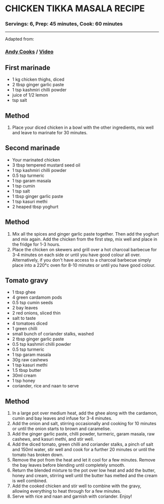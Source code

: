 # CHICKEN TIKKA MASALA RECIPE

### Servings: 6, Prep: 45 minutes, Cook: 60 minutes

---

Adapted from:

### [Andy Cooks](https://www.andy-cooks.com/blogs/recipes/chicken-tikka-masala) / [Video](https://www.youtube.com/watch?v=SjebHRz2N7U&t=7s)

## First marinade

- 1 kg chicken thighs, diced
- 2 tbsp ginger garlic paste
- 1 tsp kashmiri chilli powder
- juice of 1/2 lemon
- tsp salt

## Method

1. Place your diced chicken in a bowl with the other ingredients, mix well and leave to marinate for 30 minutes.

## Second marinade

- Your marinated chicken
- 3 tbsp tempered mustard seed oil
- 1 tsp kashmiri chilli powder
- 0.5 tsp turmeric
- 1 tsp garam masala
- 1 tsp cumin
- 1 tsp salt
- 1 tbsp ginger garlic paste
- 1 tsp kasuri methi
- 2 heaped tbsp yoghurt

## Method

1. Mix all the spices and ginger garlic paste together. Then add the yoghurt and mix again. Add the chicken from the first step, mix well and place in the fridge for 1-3 hours.
2. Place the chicken on skewers and grill over a hot charcoal barbecue for 3-4 minutes on each side or until you have good colour all over. Alternatively, if you don't have access to a charcoal barbecue simply place into a 220°c oven for 8-10 minutes or until you have good colour.

## Tomato gravy

- 1 tbsp ghee
- 4 green cardamom pods
- 0.5 tsp cumin seeds
- 2 bay leaves
- 2 red onions, sliced thin
- salt to taste
- 4 tomatoes diced
- 1 green chilli
- small bunch of coriander stalks, washed
- 2 tbsp ginger garlic paste
- 0.5 tsp kashmiri chilli powder
- 0.5 tsp turmeric
- 1 tsp garam masala
- 30g raw cashews
- 1 tsp kasuri methi
- 1.5 tbsp butter
- 30ml cream
- 1 tsp honey
- coriander, rice and naan to serve

## Method

1. In a large pot over medium heat, add the ghee along with the cardamon, cumin and bay leaves and infuse for 3-4 minutes.
2. Add the onion and salt, stirring occasionally and cooking for 10 minutes or until the onion starts to brown and caramelise.
3. Add the ginger garlic paste, chilli powder, turmeric, garam masala, raw cashews, and kasuri methi, and stir well.
4. Add the diced tomato, green chilli and coriander stalks, a pinch of salt and 150ml water, stir well and cook for a further 20 minutes or until the tomato has broken down.
5. Remove the pot from the heat and let it cool for a few minutes. Remove the bay leaves before blending until completely smooth.
6. Return the blended mixture to the pot over low heat and add the butter, honey and cream, stirring well until the butter has melted and the cream is well combined.
7. Add the cooked chicken and stir well to combine with the gravy, allowing everything to heat through for a few minutes.
8. Serve with rice and naan and garnish with coriander. Enjoy!
